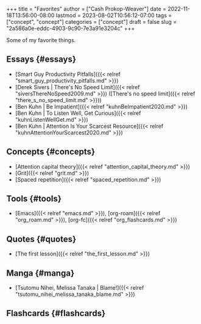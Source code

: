 +++
title = "Favorites"
author = ["Cash Prokop-Weaver"]
date = 2022-11-18T13:56:00-08:00
lastmod = 2023-08-02T10:56:12-07:00
tags = ["concept", "concept"]
categories = ["concept"]
draft = false
slug = "2a586a0e-eddc-4903-9c90-7e3a91e3204c"
+++

Some of my favorite things.


## Essays {#essays}

-   [Smart Guy Productivity Pitfalls]({{< relref "smart_guy_productivity_pitfalls.md" >}})
-   [Derek Sivers | There's No Speed Limit]({{< relref "siversThereNoSpeed2009.md" >}}) ([There's no speed limit]({{< relref "there_s_no_speed_limit.md" >}}))
-   [Ben Kuhn | Be Impatient]({{< relref "kuhnBeImpatient2020.md" >}})
-   [Ben Kuhn | To Listen Well, Get Curious]({{< relref "kuhnListenWellGet.md" >}})
-   [Ben Kuhn | Attention Is Your Scarcest Resource]({{< relref "kuhnAttentionYourScarcest2020.md" >}})


## Concepts {#concepts}

-   [Attention capital theory]({{< relref "attention_capital_theory.md" >}})
-   [Grit]({{< relref "grit.md" >}})
-   [Spaced repetition]({{< relref "spaced_repetition.md" >}})


## Tools {#tools}

-   [Emacs]({{< relref "emacs.md" >}}), [org-roam]({{< relref "org_roam.md" >}}), [org-fc]({{< relref "org_flashcards.md" >}})


## Quotes {#quotes}

-   [The first lesson]({{< relref "the_first_lesson.md" >}})


## Manga {#manga}

-   [Tsutomu Nihei, Melissa Tanaka | Blame!]({{< relref "tsutomu_nihei_melissa_tanaka_blame.md" >}})


## Flashcards {#flashcards}
